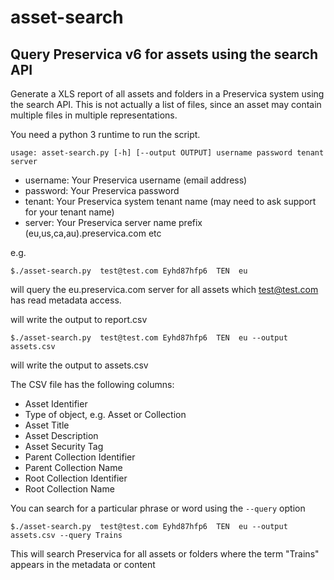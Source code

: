 # asset-search

## Query Preservica v6 for assets using the search API

Generate a XLS report of all assets and folders in a Preservica system using the search API.
This is not actually a list of files, since an asset may contain multiple files in multiple representations. 

You need a python 3 runtime to run the script.

`usage: asset-search.py [-h] [--output OUTPUT] username password tenant server`

- username:   Your Preservica username (email address)
- password:   Your Preservica password
- tenant:     Your Preservica system tenant name (may need to ask support for your tenant name)
- server:     Your Preservica server name prefix (eu,us,ca,au).preservica.com etc

e.g.

`$./asset-search.py  test@test.com Eyhd87hfp6  TEN  eu `

will query the eu.preservica.com server for all assets which test@test.com has read metadata access.

will write the output to report.csv

`$./asset-search.py  test@test.com Eyhd87hfp6  TEN  eu --output assets.csv`

will write the output to assets.csv

The CSV file has the following columns:

- Asset Identifier
- Type of object, e.g. Asset or Collection
- Asset Title
- Asset Description
- Asset Security Tag
- Parent Collection Identifier
- Parent Collection Name
- Root Collection Identifier
- Root Collection Name

You can search for a particular phrase or word using the `--query` option

`$./asset-search.py  test@test.com Eyhd87hfp6  TEN  eu --output assets.csv --query Trains`

This will search Preservica for all assets or folders where the term "Trains" appears in the metadata or content





